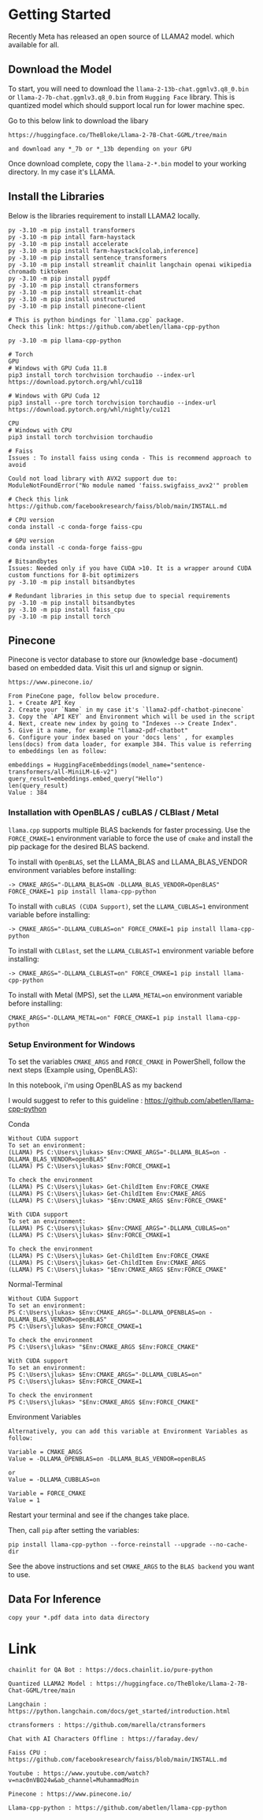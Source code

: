 # Getting Started

Recently Meta has released an open source of LLAMA2 model. which available 
for all.

## Download the Model
To start, you will need to download the `llama-2-13b-chat.ggmlv3.q8_0.bin` or `llama-2-7b-chat.ggmlv3.q8_0.bin` from `Hugging Face` library.
This is quantized model which should support local run for lower machine spec.

Go to this below link to download the libary
```
https://huggingface.co/TheBloke/Llama-2-7B-Chat-GGML/tree/main

and download any *_7b or *_13b depending on your GPU
```

Once download complete, copy the `llama-2-*.bin` model to your working directory. In my case it's LLAMA. 

## Install the Libraries
Below is the libraries requirement to install LLAMA2 locally.

```
py -3.10 -m pip install transformers
py -3.10 -m pip intall farm-haystack
py -3.10 -m pip install accelerate
py -3.10 -m pip install farm-haystack[colab,inference]
py -3.10 -m pip install sentence_transformers
py -3.10 -m pip install streamlit chainlit langchain openai wikipedia chromadb tiktoken
py -3.10 -m pip install pypdf
py -3.10 -m pip install ctransformers
py -3.10 -m pip install streamlit-chat
py -3.10 -m pip install unstructured
py -3.10 -m pip install pinecone-client

# This is python bindings for `llama.cpp` package.
Check this link: https://github.com/abetlen/llama-cpp-python

py -3.10 -m pip llama-cpp-python

# Torch
GPU
# Windows with GPU Cuda 11.8
pip3 install torch torchvision torchaudio --index-url https://download.pytorch.org/whl/cu118

# Windows with GPU Cuda 12
pip3 install --pre torch torchvision torchaudio --index-url https://download.pytorch.org/whl/nightly/cu121

CPU 
# Windows with CPU 
pip3 install torch torchvision torchaudio

# Faiss
Issues : To install faiss using conda - This is recommend approach to avoid

Could not load library with AVX2 support due to:
ModuleNotFoundError("No module named 'faiss.swigfaiss_avx2'" problem

# Check this link
https://github.com/facebookresearch/faiss/blob/main/INSTALL.md

# CPU version
conda install -c conda-forge faiss-cpu

# GPU version
conda install -c conda-forge faiss-gpu

# Bitsandbytes
Issues: Needed only if you have CUDA >10. It is a wrapper around CUDA custom functions for 8-bit optimizers
py -3.10 -m pip install bitsandbytes

# Redundant libraries in this setup due to special requirements
py -3.10 -m pip install bitsandbytes
py -3.10 -m pip install faiss_cpu
py -3.10 -m pip install torch
```
## Pinecone

Pinecone is vector database to store our (knowledge base -document)  based on embedded data. Visit this url and signup or signin.
```
https://www.pinecone.io/
```

```
From PineCone page, follow below procedure.
1. + Create API Key
2. Create your `Name` in my case it's `llama2-pdf-chatbot-pinecone`
3. Copy the `API KEY` and Environment which will be used in the script
4. Next, create new index by going to "Indexes --> Create Index".
5. Give it a name, for example "llama2-pdf-chatbot"
6. Configure your index based on your 'docs lens' , for examples lens(docs) from data loader, for example 384. This value is referring to embeddings len as follow:

embeddings = HuggingFaceEmbeddings(model_name="sentence-transformers/all-MiniLM-L6-v2")
query_result=embeddings.embed_query("Hello")
len(query_result)
Value : 384
```

### Installation with OpenBLAS / cuBLAS / CLBlast / Metal

`llama.cpp` supports multiple BLAS backends for faster processing. Use the `FORCE_CMAKE=1` environment variable to force the use of `cmake` and install the pip package for the desired BLAS backend.

To install with `OpenBLAS`, set the LLAMA_BLAS and LLAMA_BLAS_VENDOR environment variables before installing:

```
-> CMAKE_ARGS="-DLLAMA_BLAS=ON -DLLAMA_BLAS_VENDOR=OpenBLAS" FORCE_CMAKE=1 pip install llama-cpp-python
```

To install with `cuBLAS (CUDA Support)`, set the `LLAMA_CUBLAS=1` environment variable before installing:

```
-> CMAKE_ARGS="-DLLAMA_CUBLAS=on" FORCE_CMAKE=1 pip install llama-cpp-python
```

To install with `CLBlast`, set the `LLAMA_CLBLAST=1` environment variable before installing:

```
-> CMAKE_ARGS="-DLLAMA_CLBLAST=on" FORCE_CMAKE=1 pip install llama-cpp-python
```

To install with Metal (MPS), set the `LLAMA_METAL=on` environment variable before installing:

```
CMAKE_ARGS="-DLLAMA_METAL=on" FORCE_CMAKE=1 pip install llama-cpp-python
```

### Setup Environment for Windows
To set the variables `CMAKE_ARGS` and `FORCE_CMAKE` in PowerShell, follow the next steps (Example using, OpenBLAS):

In this notebook, i'm using OpenBLAS as my backend

I would suggest to refer to this guideline : https://github.com/abetlen/llama-cpp-python

Conda
```
Without CUDA support
To set an environment:
(LLAMA) PS C:\Users\jlukas> $Env:CMAKE_ARGS="-DLLAMA_BLAS=on -DLLAMA_BLAS_VENDOR=openBLAS"  
(LLAMA) PS C:\Users\jlukas> $Env:FORCE_CMAKE=1    

To check the environment
(LLAMA) PS C:\Users\jlukas> Get-ChildItem Env:FORCE_CMAKE  
(LLAMA) PS C:\Users\jlukas> Get-ChildItem Env:CMAKE_ARGS
(LLAMA) PS C:\Users\jlukas> "$Env:CMAKE_ARGS $Env:FORCE_CMAKE"

With CUDA support
To set an environment:
(LLAMA) PS C:\Users\jlukas> $Env:CMAKE_ARGS="-DLLAMA_CUBLAS=on"  
(LLAMA) PS C:\Users\jlukas> $Env:FORCE_CMAKE=1    

To check the environment
(LLAMA) PS C:\Users\jlukas> Get-ChildItem Env:FORCE_CMAKE  
(LLAMA) PS C:\Users\jlukas> Get-ChildItem Env:CMAKE_ARGS
(LLAMA) PS C:\Users\jlukas> "$Env:CMAKE_ARGS $Env:FORCE_CMAKE"
```

Normal-Terminal
```
Without CUDA Support
To set an environment:
PS C:\Users\jlukas> $Env:CMAKE_ARGS="-DLLAMA_OPENBLAS=on -DLLAMA_BLAS_VENDOR=openBLAS"
PS C:\Users\jlukas> $Env:FORCE_CMAKE=1

To check the environment
PS C:\Users\jlukas> "$Env:CMAKE_ARGS $Env:FORCE_CMAKE"

With CUDA support
To set an environment:
PS C:\Users\jlukas> $Env:CMAKE_ARGS="-DLLAMA_CUBLAS=on"
PS C:\Users\jlukas> $Env:FORCE_CMAKE=1

To check the environment
PS C:\Users\jlukas> "$Env:CMAKE_ARGS $Env:FORCE_CMAKE"
```

Environment Variables

```
Alternatively, you can add this variable at Environment Variables as follow:

Variable = CMAKE_ARGS
Value = -DLLAMA_OPENBLAS=on -DLLAMA_BLAS_VENDOR=openBLAS

or 
Value = -DLLAMA_CUBBLAS=on

Variable = FORCE_CMAKE
Value = 1
```

Restart your terminal and see if the changes take place.

Then, call `pip` after setting the variables:
```
pip install llama-cpp-python --force-reinstall --upgrade --no-cache-dir
```

See the above instructions and set `CMAKE_ARGS` to the `BLAS backend` you want to use.


## Data For Inference

```
copy your *.pdf data into data directory
```

# Link

```
chainlit for QA Bot : https://docs.chainlit.io/pure-python

Quantized LLAMA2 Model : https://huggingface.co/TheBloke/Llama-2-7B-Chat-GGML/tree/main

Langchain : https://python.langchain.com/docs/get_started/introduction.html

ctransformers : https://github.com/marella/ctransformers

Chat with AI Characters Offline : https://faraday.dev/

Faiss CPU : https://github.com/facebookresearch/faiss/blob/main/INSTALL.md

Youtube : https://www.youtube.com/watch?v=nac0nVBO24w&ab_channel=MuhammadMoin

Pinecone : https://www.pinecone.io/

Llama-cpp-python : https://github.com/abetlen/llama-cpp-python
```